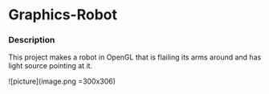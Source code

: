 # Graphics-Robot

### Description

This project makes a robot in OpenGL that is flailing its arms around and has light source pointing at it. 

![picture](image.png =300x306)
